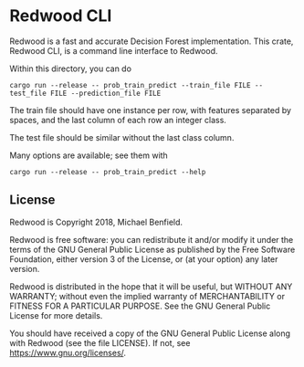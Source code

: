 # Redwood CLI

Redwood is a fast and accurate Decision Forest implementation. This crate,
Redwood CLI, is a command line interface to Redwood.

Within this directory, you can do
```
cargo run --release -- prob_train_predict --train_file FILE --test_file FILE --prediction_file FILE
```

The train file should have one instance per row, with features separated by
spaces, and the last column of each row an integer class.

The test file should be similar without the last class column.

Many options are available; see them with
```
cargo run --release -- prob_train_predict --help
```

## License

Redwood is Copyright 2018, Michael Benfield.

Redwood is free software: you can redistribute it and/or modify it under the
terms of the GNU General Public License as published by the Free Software
Foundation, either version 3 of the License, or (at your option) any later
version.

Redwood is distributed in the hope that it will be useful, but WITHOUT ANY
WARRANTY; without even the implied warranty of MERCHANTABILITY or FITNESS FOR A
PARTICULAR PURPOSE. See the GNU General Public License for more details.

You should have received a copy of the GNU General Public License along with
Redwood (see the file LICENSE). If not, see <https://www.gnu.org/licenses/>.
